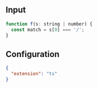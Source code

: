 
## Input
```javascript input
function f(s: string | number) {
  const match = s[0] === '/';
}
```

## Configuration
```json configuration
{
  "extension": "ts"
}
```
